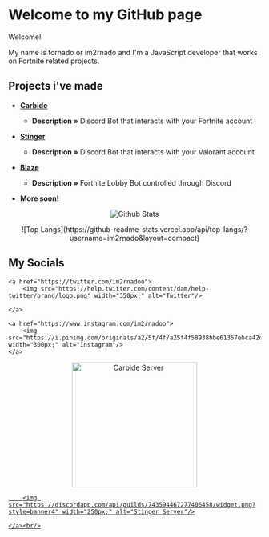 # Welcome to my GitHub page

Welcome!

My name is tornado or im2rnado and I'm a JavaScript developer that works on Fortnite related projects.

## Projects i've made

* **[Carbide](https://github.com/im2rnado/Carbide-Help)**

  * **Description »** Discord Bot that interacts with your Fortnite account

* **[Stinger](https://github.com/im2rnado/Stinger-Help)**

  * **Description »** Discord Bot that interacts with your Valorant account

* **[Blaze](https://github.com/im2rnado/Blaze-Help)**

  * **Description »** Fortnite Lobby Bot controlled through Discord

* **More soon!**

<p align="center">
   <img src="https://github-readme-stats.vercel.app/api?username=im2rnado&show_icons=true&theme=dark" alt="Github Stats"/>
</p>
<p align="center">
![Top Langs](https://github-readme-stats.vercel.app/api/top-langs/?username=im2rnado&layout=compact)
</p>

## My Socials

<p align="center">

    <a href="https://twitter.com/im2rnadoo">
        <img src="https://help.twitter.com/content/dam/help-twitter/brand/logo.png" width="350px;" alt="Twitter"/>

    </a>

    <a href="https://www.instagram.com/im2rnadoo">
        <img src="https://i.pinimg.com/originals/a2/5f/4f/a25f4f58938bbe61357ebca42d23866f.png" width="300px;" alt="Instagram"/>
    </a>

</p>
<p align="center">
    <a href="http://discord.gg/5pKvUpA">
        <img src="https://discordapp.com/api/guilds/739856631038345266/widget.png?style=banner4" width="250px;" alt="Carbide Server"/>
    </a><br/>
    <a href="http://discord.gg/hKpcjhK">

        <img src="https://discordapp.com/api/guilds/743594467277406458/widget.png?style=banner4" width="250px;" alt="Stinger Server"/>

    </a><br/>
</p>

